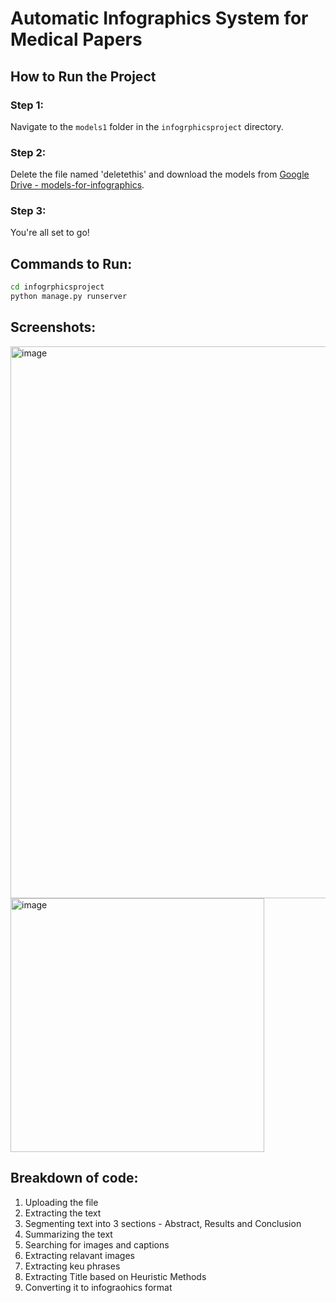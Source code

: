 # Automatic Infographics System for Medical Papers

## How to Run the Project

### Step 1:
Navigate to the `models1` folder in the `infogrphicsproject` directory.

### Step 2:
Delete the file named 'deletethis' and download the models from [Google Drive - models-for-infographics](https://drive.google.com/drive/folders/1TrkExTRmuBWB5rn5erlgtiBg_skfCQfa?usp=sharing).

### Step 3:
You're all set to go!

## Commands to Run:

```bash
cd infogrphicsproject
python manage.py runserver
```

## Screenshots:

<img width="883" alt="image" src="https://github.com/protocorn/automatic-infographics-system-for-medical-paper/assets/53559317/a2fa8a9c-44ba-4a22-a699-3191be1a8438">

<img width="406" alt="image" src="https://github.com/protocorn/automatic-infographics-system-for-medical-paper/assets/53559317/6e21d4c8-b2a1-4a2e-b207-5b859f8887ec">

## Breakdown of code:
1. Uploading the file
2. Extracting the text
3. Segmenting text into 3 sections - Abstract, Results and Conclusion
4. Summarizing the text
5. Searching for images and captions
6. Extracting relavant images
7. Extracting keu phrases
8. Extracting Title based on Heuristic Methods
9. Converting it to infograohics format


